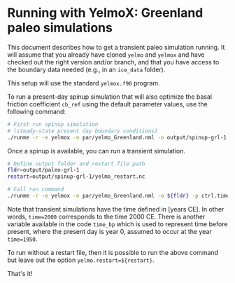 # Running with YelmoX: Greenland paleo simulations

This document describes how to get a transient paleo simulation running. It will assume that you already have cloned `yelmo` and `yelmox` and have checked out the right version and/or branch, and that you have access to the boundary data needed (e.g., in an `ice_data` folder).

This setup will use the standard `yelmox.f90` program.

To run a present-day spinup simulation that will also optimize the basal friction coefficient `cb_ref` using the default parameter values, use the following command:

```bash
# First run spinup simulation
# (steady-state present day boundary conditions)
./runme -r -e yelmox -n par/yelmo_Greenland.nml -o output/spinup-grl-1
```

Once a spinup is available, you can run a transient simulation.

```bash
# Define output folder and restart file path
fldr=output/paleo-grl-1
restart=output/spinup-grl-1/yelmo_restart.nc 

# Call run command
./runme -r -e yelmox -n par/yelmo_Greenland.nml -o ${fldr} -p ctrl.time_init=-158e3 ctrl.time_end=2000 ctrl.transient_clim=True ctrl.equil_method="none" yelmo.restart=${restart} 
```

Note that transient simulations have the time defined in [years CE]. In other words, `time=2000` corresponds to the time 2000 CE. There is another variable available in the code `time_bp` which is used to represent time before present, where the present day is year 0, assumed to occur at the year `time=1950`.

To run without a restart file, then it is possible to run the above command but leave out the option `yelmo.restart=${restart}`.

That's it!
